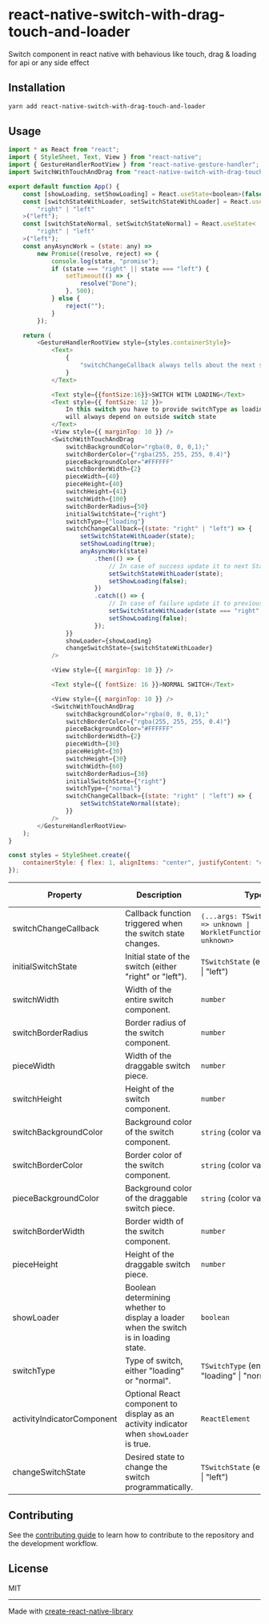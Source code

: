 # react-native-switch-with-drag-touch-and-loader

Switch component in react native with behavious like touch, drag & loading for api or any side effect

## Installation

```sh
yarn add react-native-switch-with-drag-touch-and-loader
```

## Usage

```js
import * as React from "react";
import { StyleSheet, Text, View } from "react-native";
import { GestureHandlerRootView } from "react-native-gesture-handler";
import SwitchWithTouchAndDrag from "react-native-switch-with-drag-touch-and-loader";

export default function App() {
	const [showLoading, setShowLoading] = React.useState<boolean>(false);
	const [switchStateWithLoader, setSwitchStateWithLoader] = React.useState<
		"right" | "left"
	>("left");
	const [switchStateNormal, setSwitchStateNormal] = React.useState<
		"right" | "left"
	>("left");
	const anyAsyncWork = (state: any) =>
		new Promise((resolve, reject) => {
			console.log(state, "promise");
			if (state === "right" || state === "left") {
				setTimeout(() => {
					resolve("Done");
				}, 500);
			} else {
				reject("");
			}
		});

	return (
		<GestureHandlerRootView style={styles.containerStyle}>
			<Text>
				{
					"switchChangeCallback always tells about the next state\nFor loading switch you will have control for switch state\n\n"
				}
			</Text>

			<Text style={{fontSize:16}}>SWITCH WITH LOADING</Text>
			<Text style={{ fontSize: 12 }}>
				In this switch you have to provide switchType as loading and switchState
				will always depend on outside switch state
			</Text>
			<View style={{ marginTop: 10 }} />
			<SwitchWithTouchAndDrag
				switchBackgroundColor="rgba(0, 0, 0,1);"
				switchBorderColor={"rgba(255, 255, 255, 0.4)"}
				pieceBackgroundColor="#FFFFFF"
				switchBorderWidth={2}
				pieceWidth={40}
				pieceHeight={40}
				switchHeight={41}
				switchWidth={100}
				switchBorderRadius={50}
				initialSwitchState={"right"}
				switchType={"loading"}
				switchChangeCallback={(state: "right" | "left") => {
					setSwitchStateWithLoader(state);
					setShowLoading(true);
					anyAsyncWork(state)
						.then(() => {
							// In case of success update it to next State
							setSwitchStateWithLoader(state);
							setShowLoading(false);
						})
						.catch(() => {
							// In case of failure update it to previous state
							setSwitchStateWithLoader(state === "right" ? "left" : "right");
							setShowLoading(false);
						});
				}}
				showLoader={showLoading}
				changeSwitchState={switchStateWithLoader}
			/>

			<View style={{ marginTop: 10 }} />

			<Text style={{ fontSize: 16 }}>NORMAL SWITCH</Text>

			<View style={{ marginTop: 10 }} />
			<SwitchWithTouchAndDrag
				switchBackgroundColor="rgba(0, 0, 0,1);"
				switchBorderColor={"rgba(255, 255, 255, 0.4)"}
				pieceBackgroundColor="#FFFFFF"
				switchBorderWidth={2}
				pieceWidth={30}
				pieceHeight={30}
				switchHeight={30}
				switchWidth={60}
				switchBorderRadius={30}
				initialSwitchState={"right"}
				switchType={"normal"}
				switchChangeCallback={(state: "right" | "left") => {
					setSwitchStateNormal(state);
				}}
			/>
		</GestureHandlerRootView>
	);
}

const styles = StyleSheet.create({
	containerStyle: { flex: 1, alignItems: "center", justifyContent: "center" }
});

```

| Property                  | Description                                                                   | Type                                                   | Example Value      | Mandatory / Optional |
|---------------------------|-------------------------------------------------------------------------------|--------------------------------------------------------|--------------------|----------------------|
| switchChangeCallback      | Callback function triggered when the switch state changes.                     | `(...args: TSwitchState[]) => unknown \| WorkletFunction<unknown[], unknown>` | `(newValue) => console.log('Switch changed:', newValue)` | Mandatory for loading switch           |
| initialSwitchState        | Initial state of the switch (either "right" or "left").                         | `TSwitchState` (enum: "right" \| "left")               | `"left"`           | Mandatory            |
| switchWidth               | Width of the entire switch component.                                           | `number`                                               | `200`              | Mandatory            |
| switchBorderRadius        | Border radius of the switch component.                                          | `number`                                               | `10`               | Mandatory            |
| pieceWidth                | Width of the draggable switch piece.                                             | `number`                                               | `50`               | Mandatory            |
| switchHeight              | Height of the switch component.                                                  | `number`                                               | `40`               | Mandatory            |
| switchBackgroundColor     | Background color of the switch component.                                        | `string` (color value)                                 | `"#3498db"`        | Mandatory            |
| switchBorderColor         | Border color of the switch component.                                            | `string` (color value)                                 | `"#000"`           | Mandatory            |
| pieceBackgroundColor      | Background color of the draggable switch piece.                                  | `string` (color value)                                 | `"#ffffff"`        | Mandatory            |
| switchBorderWidth         | Border width of the switch component.                                            | `number`                                               | `2`                | Mandatory            |
| pieceHeight               | Height of the draggable switch piece.                                            | `number`                                               | `30`               | Mandatory            |
| showLoader                | Boolean determining whether to display a loader when the switch is in loading state. | `boolean`                                              | `true` or `false`  | Optional             |
| switchType                | Type of switch, either "loading" or "normal".                                   | `TSwitchType` (enum: "loading" \| "normal")            | `"normal"`         | Mandatory            |
| activityIndicatorComponent | Optional React component to display as an activity indicator when `showLoader` is true. | `ReactElement`                                      | `<ActivityIndicator />` | Optional             |
| changeSwitchState         | Desired state to change the switch programmatically.                             | `TSwitchState` (enum: "right" \| "left")               | `"right"`          | Optional             |


## Contributing

See the [contributing guide](CONTRIBUTING.md) to learn how to contribute to the repository and the development workflow.

## License

MIT

---

Made with [create-react-native-library](https://github.com/callstack/react-native-builder-bob)
